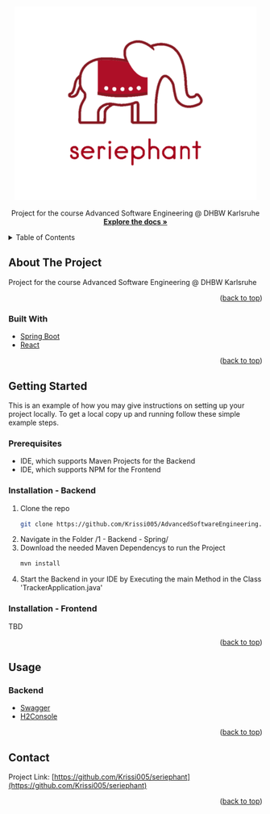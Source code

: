 <div id="top"></div>

<!-- PROJECT LOGO -->
<br />
<div align="center">
  <a href="https://github.com/Krissi005/seriephant">
    <img src="Documentation/logo.png" alt="Logo" height="384">
  </a>

  <p align="center">
    Project for the course Advanced Software Engineering @ DHBW Karlsruhe
    <br />
    <a href="Documentation/documentation.pdf"><strong>Explore the docs »</strong></a>
    <br />
  </p>
</div>

<!-- TABLE OF CONTENTS -->
<details>
  <summary>Table of Contents</summary>
  <ol>
    <li>
      <a href="#about-the-project">About The Project</a>
      <ul>
        <li><a href="#built-with">Built With</a></li>
      </ul>
    </li>
    <li>
      <a href="#getting-started">Getting Started</a>
      <ul>
        <li><a href="#prerequisites">Prerequisites</a></li>
        <li><a href="#installation">Installation</a></li>
      </ul>
    </li>
    <li><a href="#usage">Usage</a></li>
    <li><a href="#license">License</a></li>
    <li><a href="#contact">Contact</a></li>
  </ol>
</details>



<!-- ABOUT THE PROJECT -->
## About The Project

Project for the course Advanced Software Engineering @ DHBW Karlsruhe

<p align="right">(<a href="#top">back to top</a>)</p>


### Built With

* [Spring Boot](https://spring.io/projects/spring-boot)
* [React](https://reactjs.org/)

<p align="right">(<a href="#top">back to top</a>)</p>


<!-- GETTING STARTED -->
## Getting Started

This is an example of how you may give instructions on setting up your project locally.
To get a local copy up and running follow these simple example steps.

### Prerequisites

- IDE, which supports Maven Projects for the Backend
- IDE, which supports NPM for the Frontend

### Installation - Backend

1. Clone the repo
   ```sh
   git clone https://github.com/Krissi005/AdvancedSoftwareEngineering.git
   ```
2. Navigate in the Folder /1 - Backend - Spring/
3. Download the needed Maven Dependencys to run the Project
   ```sh
   mvn install
   ```
4. Start the Backend in your IDE by Executing the main Method in the Class 'TrackerApplication.java'

### Installation - Frontend

TBD

<p align="right">(<a href="#top">back to top</a>)</p>



<!-- USAGE EXAMPLES -->
## Usage
### Backend
- [Swagger](http://localhost:8080/swagger-ui/index.html)
- [H2Console](http://localhost:8080/h2-ui/login.jsp)

<p align="right">(<a href="#top">back to top</a>)</p>


<!-- CONTACT -->
## Contact

Project Link: [https://github.com/Krissi005/seriephant](https://github.com/Krissi005/seriephant)

<p align="right">(<a href="#top">back to top</a>)</p>
